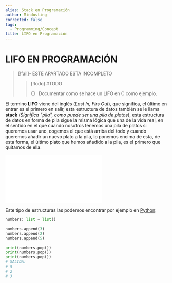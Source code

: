 ```yaml
---
alias: Stack en Programación
author: Mindusting
corrected: false
tags:
  - Programming/Concept
title: LIFO en Programación
---
```


# LIFO EN PROGRAMACIÓN

> [!fail]- ESTE APARTADO ESTÁ INCOMPLETO
> > [!todo] #TODO
> > - [ ] Documentar como se hace un LIFO en C como ejemplo.

El termino **LIFO** viene del inglés (*Last In, Firs Out*), que significa, el último en entrar es el primero en salir, esta estructura de datos también se le llama **stack** (*Significa "pila", como puede ser una pila de platos*), esta estructura de datos en forma de pila sigue la misma lógica que una de la vida real, en el sentido en el que cuando nosotros tenemos una pila de platos si queremos usar uno, cogemos el que está arriba del todo y cuando queremos añadir un nuevo plato a la pila, lo ponemos encima de esta, de esta forma, el último plato que hemos añadido a la pila, es el primero que quitamos de ella.

![#center](drawing/lifo.md)

Este tipo de estructuras las podemos encontrar por ejemplo en [Python](../py/py.md):

```python
numbers: list = list()

numbers.append(3)
numbers.append(2)
numbers.append(5)

print(numbers.pop())
print(numbers.pop())
print(numbers.pop())
# SALIDA:
# 5
# 2
# 3
```
